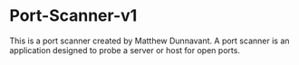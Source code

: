# Port-Scanner-v1
This is a port scanner created by Matthew Dunnavant. A port scanner is an application designed to probe a server or host for open ports.
